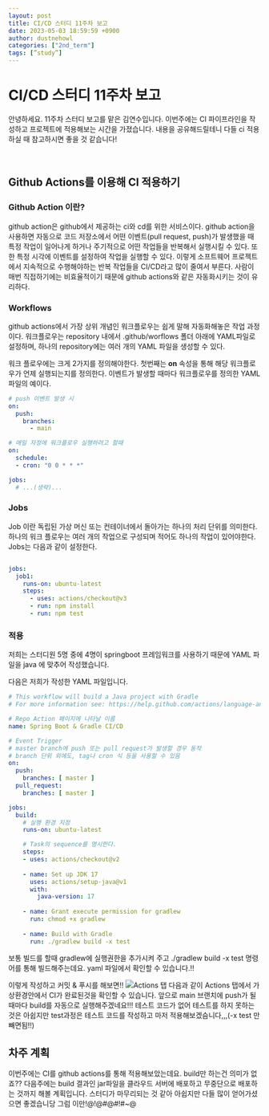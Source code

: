 ```yaml
---
layout: post
title: CI/CD 스터디 11주차 보고
date: 2023-05-03 18:59:59 +0900
author: dustnehowl
categories: ["2nd_term"]
tags: [”study”]
---
```


# CI/CD 스터디 11주차 보고

안녕하세요. 11주차 스터디 보고를 맡은 김연수입니다.
이번주에는 CI 파이프라인을 작성하고 프로젝트에 적용해보는 시간을 가졌습니다. 내용을 공유해드릴테니 다들 ci 적용하실 때 참고하시면 좋을 것 같습니다!

<br />

## Github Actions를 이용해 CI 적용하기

### Github Action 이란?
github action은 github에서 제공하는 ci와 cd를 위한 서비스이다. github action을 사용하면 자동으로 코드 저장소에서 어떤 이벤트(pull request, push)가 발생했을 때 특정 작업이 일어나게 하거나 주기적으로 어떤 작업들을 반복해서 실행시킬 수 있다. 또한 특정 시각에 이벤트를 설정하여 작업을 실행할 수 있다.
이렇게 소프트웨어 프로젝트에서 지속적으로 수행해야하는 반복 작업들을 CI/CD라고 많이 줄여서 부른다. 사람이 매번 직접하기에는 비효율적이기 때문에 github actions와 같은 자동화시키는 것이 유리하다.

### **Workflows** 
github actions에서 가장 상위 개념인 워크플로우는 쉽게 말해 자동화해놓은 작업 과정이다. 워크플로우는 repository 내에서 .github/worflows 폴더 아래에 YAML파일로 설정하며, 하나의 repository에는 여러 개의 YAML 파일을 생성할 수 있다.

워크 플로우에는 크게 2가지를 정의해야한다. 첫번째는 **on** 속성을 통해 해당 워크플로우가 언제 실행되는지를 정의한다. 이벤트가 발생할 때마다 워크플로우를 정의한 YAML 파일의 예이다. 
```yaml
# push 이벤트 발생 시
on:
  push:
    branches:
      - main

# 매일 자정에 워크플로우 실행하려고 할때
on:
  schedule:
  - cron: "0 0 * * *"

jobs:
  # ...(생략)...
  ```

### **Jobs**
Job 이란 독립된 가상 머신 또는 컨테이너에서 돌아가는 하나의 처리 단위를 의미한다. 하나의 워크 플로우는 여러 개의 작업으로 구성되며 적어도 하나의 작업이 있어야한다. Jobs는 다음과 같이 설정한다.
```yaml

jobs:
  job1:
    runs-on: ubuntu-latest
    steps:
      - uses: actions/checkout@v3
      - run: npm install
      - run: npm test
```

### **적용**
저희는 스터디원 5명 중에 4명이 springboot 프레임워크를 사용하기 때문에 YAML 파일을 java 에 맞추어 작성했습니다. 

다음은 저희가 작성한 YAML 파일입니다.
```yaml
# This workflow will build a Java project with Gradle
# For more information see: https://help.github.com/actions/language-and-framework-guides/building-and-testing-java-with-gradle

# Repo Action 페이지에 나타날 이름 
name: Spring Boot & Gradle CI/CD 

# Event Trigger
# master branch에 push 또는 pull request가 발생할 경우 동작
# branch 단위 외에도, tag나 cron 식 등을 사용할 수 있음 
on:
  push:
    branches: [ master ]
  pull_request:
    branches: [ master ]

jobs:
  build:
    # 실행 환경 지정
    runs-on: ubuntu-latest

    # Task의 sequence를 명시한다.
    steps:
    - uses: actions/checkout@v2
    
    - name: Set up JDK 17
      uses: actions/setup-java@v1
      with:
        java-version: 17
    
    - name: Grant execute permission for gradlew
      run: chmod +x gradlew
    
    - name: Build with Gradle
      run: ./gradlew build -x test
```
보통 빌드를 할때 gradlew에 실행권한을 추가시켜 주고 ./gradlew build -x test 명령어를 통해 빌드해주는데요. yaml 파일에서 확인할 수 있습니다.!!

이렇게 작성하고 커밋 & 푸시를 해보면!!
![Actions 탭](https://cdn.discordapp.com/attachments/874897301292875836/1103317545529901106/2023-05-03_10.49.15.png)
다음과 같이 Actions 탭에서 가상환경안에서 CI가 완료된것을 확인할 수 있습니다. 앞으로 main 브랜치에 push가 될때마다 build를 자동으로 실행해주겠네요!!!
테스트 코드가 없어 테스트를 하지 못하는 것은 아쉽지만 test과정은 테스트 코드를 작성하고 마저 적용해보겠슴니다,,,(-x test 만빼면됨!!)

## 차주 계획
이번주에는 CI를 github actions를 통해 적용해보았는데요. build만 하는건 의미가 없죠?? 다음주에는 build 결과인 jar파일을 클라우드 서버에 배포하고 무중단으로 배포하는 것까지 해볼 계획입니다. 스터디가 마무리되는 것 같아 아쉽지만 다들 많이 얻어가셨으면 좋겠습니당 그럼 이만!@!@#@#!#~@